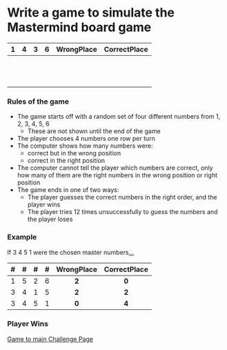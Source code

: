 # Write a game to simulate the Mastermind board game

| 1 | 4 | 3 | 6 | WrongPlace | CorrectPlace|
|---|---|---|---|:---:|:---:|
|   |   |   |   |   |   |
|   |   |   |   |   |   |
|   |   |   |   |   |   |
|   |   |   |   |   |   |
|   |   |   |   |   |   |
|   |   |   |   |   |   |
|   |   |   |   |   |   |
|   |   |   |   |   |   |
|   |   |   |   |   |   |
|   |   |   |   |   |   |
|   |   |   |   |   |   |
|   |   |   |   |   |   |

### Rules of the game

- The game starts off with a random set of four different numbers from 1, 2, 3, 4, 5, 6
  - These are not shown until the end of the game
- The player chooses 4 numbers one row per turn
- The computer shows how many numbers were:
  - correct but in the wrong position
  - correct in the right position
- The computer cannot tell the player which numbers are correct, only how many of them are the right numbers in the wrong position or right position
- The game ends in one of two ways:
  - The player guesses the correct numbers in the right order, and the player wins
  - The player tries 12 times unsuccessfully to guess the numbers and the player loses
 
### Example

If 3  4   5   1  were the chosen master numbers[...](PSGameSolution.md)

| # | # | # | # | WrongPlace | CorrectPlace| 
|---|---|---|---|:---:|:---:|
| 1 | 5 | 2 | 6 | **2** | **0** |
| 3 | 4 | 1 | 5 | **2** | **2** |
| 3 | 4 | 5 | 1 | **0** | **4** |

### Player Wins

[Game to main Challenge Page](PSADProjectHeading.MD)
